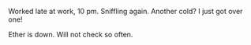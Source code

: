 Worked late at work, 10 pm. Sniffling again. Another cold? I just got over one!

Ether is down. Will not check so often.
